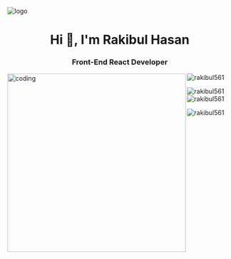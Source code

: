 ![logo](https://scontent.fdac4-2.fna.fbcdn.net/v/t39.30808-6/440179337_321331597647309_9195829963077032233_n.jpg?_nc_cat=106&ccb=1-7&_nc_sid=5f2048&_nc_eui2=AeHkmOqKVYA01EjVIGKR8IbcUqLRTUmXFYRSotFNSZcVhIzvbcSwdM9drlgevZCtKqOuIA-rXFKbJa4yT9fZ65pc&_nc_ohc=quvtlVahYVoQ7kNvgEY-0tV&_nc_zt=23&_nc_ht=scontent.fdac4-2.fna&oh=00_AYCw-6IV9aRe8q6zpn_WZMdCz5vYkcNS9wCLFgq4IINViQ&oe=667B5E7C)
<h1 align="center">Hi 👋, I'm Rakibul Hasan</h1>
<h3 align="center">Front-End React Developer</h3>

<img align="left" alt="coding" width="400" src="https://camo.githubusercontent.com/19db51af5f90f1b152bc0b9078f5fe97053955be5074f03f17019c70345bdcdb/68747470733a2f2f6d69726f2e6d656469756d2e636f6d2f6d61782f313336302f302a37513379765349765f7430696f4a2d5a2e676966">

<p align="left"> <img src="https://komarev.com/ghpvc/?username=rakibul561&label=Profile%20views&color=0e75b6&style=flat" alt="rakibul561" /> </p>




<p><img align="left" src="https://github-readme-stats.vercel.app/api/top-langs?username=rakibul561&show_icons=true&locale=en&layout=compact" alt="rakibul561" /></p>

<p>&nbsp;<img align="center" src="https://github-readme-stats.vercel.app/api?username=rakibul561&show_icons=true&locale=en" alt="rakibul561" /></p>

<p><img align="center" src="https://github-readme-streak-stats.herokuapp.com/?user=rakibul561&" alt="rakibul561" /></p>
